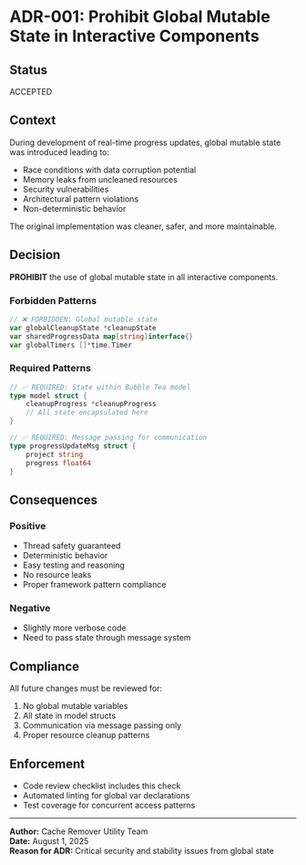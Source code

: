 # ADR-001: Prohibit Global Mutable State in Interactive Components

## Status
ACCEPTED

## Context
During development of real-time progress updates, global mutable state was introduced leading to:
- Race conditions with data corruption potential
- Memory leaks from uncleaned resources  
- Security vulnerabilities
- Architectural pattern violations
- Non-deterministic behavior

The original implementation was cleaner, safer, and more maintainable.

## Decision
**PROHIBIT** the use of global mutable state in all interactive components.

### Forbidden Patterns
```go
// ❌ FORBIDDEN: Global mutable state
var globalCleanupState *cleanupState
var sharedProgressData map[string]interface{}
var globalTimers []*time.Timer
```

### Required Patterns
```go
// ✅ REQUIRED: State within Bubble Tea model
type model struct {
    cleanupProgress *cleanupProgress
    // All state encapsulated here
}

// ✅ REQUIRED: Message passing for communication
type progressUpdateMsg struct {
    project string
    progress float64
}
```

## Consequences
### Positive
- Thread safety guaranteed
- Deterministic behavior
- Easy testing and reasoning
- No resource leaks
- Proper framework pattern compliance

### Negative
- Slightly more verbose code
- Need to pass state through message system

## Compliance
All future changes must be reviewed for:
1. No global mutable variables
2. All state in model structs
3. Communication via message passing only
4. Proper resource cleanup patterns

## Enforcement
- Code review checklist includes this check
- Automated linting for global var declarations
- Test coverage for concurrent access patterns

---
**Author:** Cache Remover Utility Team  
**Date:** August 1, 2025  
**Reason for ADR:** Critical security and stability issues from global state